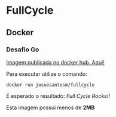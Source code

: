 # FullCycle
## Docker
### Desafio Go

[Imagem publicada no docker hub. Aqui!](https://hub.docker.com/r/josuesantosm/fullcycle)

Para executar utilize o comando:

```
docker run josuesantosm/fullcycle
```

É esperado o resultado: *Full Cycle Rocks!!*

Esta imagem possui menos de **2MB**